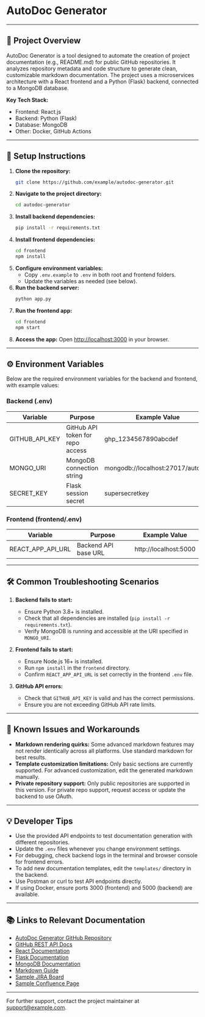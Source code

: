 # AutoDoc Generator

---

## 📖 Project Overview

AutoDoc Generator is a tool designed to automate the creation of project documentation (e.g., README.md) for public GitHub repositories. It analyzes repository metadata and code structure to generate clean, customizable markdown documentation. The project uses a microservices architecture with a React frontend and a Python (Flask) backend, connected to a MongoDB database.

**Key Tech Stack:**
- Frontend: React.js
- Backend: Python (Flask)
- Database: MongoDB
- Other: Docker, GitHub Actions

---

## 🚀 Setup Instructions

1. **Clone the repository:**
   ```bash
   git clone https://github.com/example/autodoc-generator.git
   ```
2. **Navigate to the project directory:**
   ```bash
   cd autodoc-generator
   ```
3. **Install backend dependencies:**
   ```bash
   pip install -r requirements.txt
   ```
4. **Install frontend dependencies:**
   ```bash
   cd frontend
   npm install
   ```
5. **Configure environment variables:**
   - Copy `.env.example` to `.env` in both root and frontend folders.
   - Update the variables as needed (see below).
6. **Run the backend server:**
   ```bash
   python app.py
   ```
7. **Run the frontend app:**
   ```bash
   cd frontend
   npm start
   ```
8. **Access the app:**
   Open [http://localhost:3000](http://localhost:3000) in your browser.

---

## ⚙️ Environment Variables

Below are the required environment variables for the backend and frontend, with example values:

### Backend (.env)
| Variable           | Purpose                                 | Example Value                        |
|--------------------|-----------------------------------------|--------------------------------------|
| GITHUB_API_KEY     | GitHub API token for repo access        | ghp_1234567890abcdef                 |
| MONGO_URI          | MongoDB connection string               | mongodb://localhost:27017/autodoc    |
| SECRET_KEY         | Flask session secret                    | supersecretkey                       |

### Frontend (frontend/.env)
| Variable             | Purpose                        | Example Value             |
|----------------------|--------------------------------|---------------------------|
| REACT_APP_API_URL    | Backend API base URL           | http://localhost:5000     |

---

## 🛠️ Common Troubleshooting Scenarios

1. **Backend fails to start:**
   - Ensure Python 3.8+ is installed.
   - Check that all dependencies are installed (`pip install -r requirements.txt`).
   - Verify MongoDB is running and accessible at the URI specified in `MONGO_URI`.

2. **Frontend fails to start:**
   - Ensure Node.js 16+ is installed.
   - Run `npm install` in the `frontend` directory.
   - Confirm `REACT_APP_API_URL` is set correctly in the frontend `.env` file.

3. **GitHub API errors:**
   - Check that `GITHUB_API_KEY` is valid and has the correct permissions.
   - Ensure you are not exceeding GitHub API rate limits.

---

## 🐞 Known Issues and Workarounds

- **Markdown rendering quirks:** Some advanced markdown features may not render identically across all platforms. Use standard markdown for best results.
- **Template customization limitations:** Only basic sections are currently supported. For advanced customization, edit the generated markdown manually.
- **Private repository support:** Only public repositories are supported in this version. For private repo support, request access or update the backend to use OAuth.

---

## 💡 Developer Tips

- Use the provided API endpoints to test documentation generation with different repositories.
- Update the `.env` files whenever you change environment settings.
- For debugging, check backend logs in the terminal and browser console for frontend errors.
- To add new documentation templates, edit the `templates/` directory in the backend.
- Use Postman or curl to test API endpoints directly.
- If using Docker, ensure ports 3000 (frontend) and 5000 (backend) are available.

---

## 📚 Links to Relevant Documentation

- [AutoDoc Generator GitHub Repository](https://github.com/example/autodoc-generator)
- [GitHub REST API Docs](https://docs.github.com/en/rest)
- [React Documentation](https://react.dev/)
- [Flask Documentation](https://flask.palletsprojects.com/)
- [MongoDB Documentation](https://www.mongodb.com/docs/)
- [Markdown Guide](https://www.markdownguide.org/)
- [Sample JIRA Board](https://jira.example.com/projects/AUTODOC)
- [Sample Confluence Page](https://confluence.example.com/display/AUTODOC)

---

For further support, contact the project maintainer at support@example.com.
